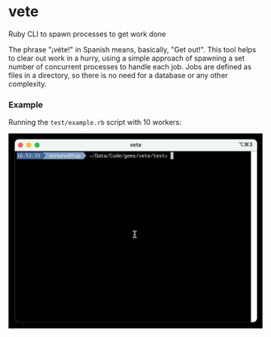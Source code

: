 # vete

Ruby CLI to spawn processes to get work done

The phrase "¡véte!" in Spanish means, basically, "Get out!". This tool helps to clear out work in a hurry, using a simple approach of spawning a set number of concurrent processes to handle each job. Jobs are defined as files in a directory, so there is no need for a database or any other complexity.

### Example

Running the `test/example.rb` script with 10 workers:

![Example](https://raw.githubusercontent.com/shreeve/vete/main/test/vete.gif)
